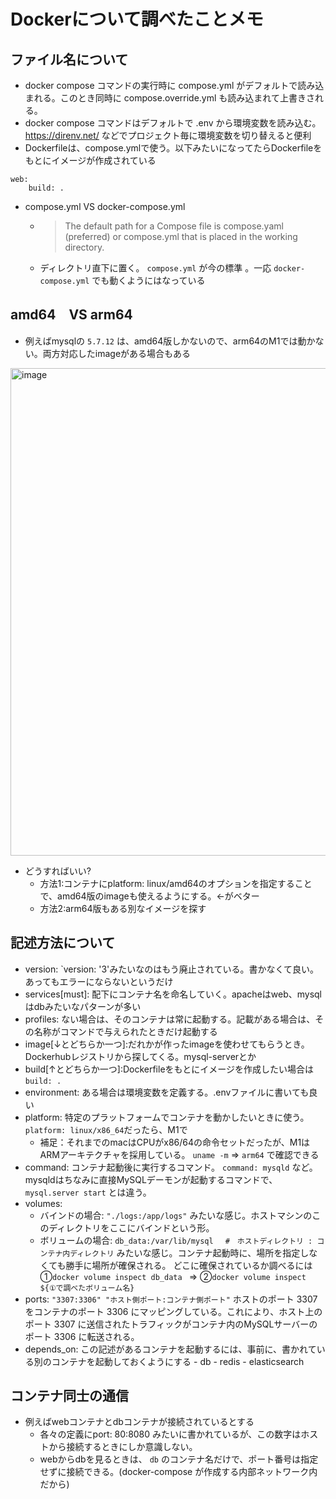 # Dockerについて調べたことメモ

## ファイル名について
- docker compose コマンドの実行時に compose.yml がデフォルトで読み込まれる。このとき同時に compose.override.yml も読み込まれて上書きされる。
- docker compose コマンドはデフォルトで .env から環境変数を読み込む。https://direnv.net/ などでプロジェクト毎に環境変数を切り替えると便利
- Dockerfileは、compose.ymlで使う。以下みたいになってたらDockerfileをもとにイメージが作成されている
```
web:
    build: .
```
- compose.yml VS docker-compose.yml
  - > The default path for a Compose file is compose.yaml (preferred) or compose.yml that is placed in the working directory.
  - ディレクトリ直下に置く。 `compose.yml` が今の標準 。一応 `docker-compose.yml` でも動くようにはなっている

## amd64　VS arm64
- 例えばmysqlの `5.7.12` は、amd64版しかないので、arm64のM1では動かない。両方対応したimageがある場合もある
<img width="780" alt="image" src="https://github.com/nanauda/til/assets/141910752/a087f5fd-79e0-4c72-98f8-57a029570432">

- どうすればいい?
    - 方法1:コンテナにplatform: linux/amd64のオプションを指定することで、amd64版のimageも使えるようにする。←がベター
    - 方法2:arm64版もある別なイメージを探す

## 記述方法について
- version: `version: '3'みたいなのはもう廃止されている。書かなくて良い。あってもエラーにならないというだけ
- services[must]: 配下にコンテナ名を命名していく。apacheはweb、mysqlはdbみたいなパターンが多い
- profiles: ない場合は、そのコンテナは常に起動する。記載がある場合は、その名称がコマンドで与えられたときだけ起動する
- image[↓とどちらか一つ]:だれかが作ったimageを使わせてもらうとき。Dockerhubレジストリから探してくる。mysql-serverとか
- build[↑とどちらか一つ]:Dockerfileをもとにイメージを作成したい場合は `build: .`
- environment: ある場合は環境変数を定義する。.envファイルに書いても良い
- platform: 特定のプラットフォームでコンテナを動かしたいときに使う。 `platform: linux/x86_64`だったら、M1で
    - 補足：それまでのmacはCPUがx86/64の命令セットだったが、M1はARMアーキテクチャを採用している。 `uname -m` => `arm64` で確認できる
- command: コンテナ起動後に実行するコマンド。 `command: mysqld` など。mysqldはちなみに直接MySQLデーモンが起動するコマンドで、`mysql.server start` とは違う。
- volumes:
    - バインドの場合: `"./logs:/app/logs"` みたいな感じ。ホストマシンのこのディレクトリをここにバインドという形。
    - ボリュームの場合: `db_data:/var/lib/mysql　 #　ホストディレクトリ : コンテナ内ディレクトリ` みたいな感じ。コンテナ起動時に、場所を指定しなくても勝手に場所が確保される。
        どこに確保されているか調べるには ①`docker volume inspect db_data ` => ②`docker volume inspect ${①で調べたボリューム名}`
- ports: `"3307:3306" "ホスト側ポート:コンテナ側ポート"` ホストのポート 3307 をコンテナのポート 3306 にマッピングしている。これにより、ホスト上のポート 3307 に送信されたトラフィックがコンテナ内のMySQLサーバーのポート 3306 に転送される。
- depends_on: この記述があるコンテナを起動するには、事前に、書かれている別のコンテナを起動しておくようにする
      - db
      - redis
      - elasticsearch

## コンテナ同士の通信
- 例えばwebコンテナとdbコンテナが接続されているとする
    - 各々の定義にport: 80:8080 みたいに書かれているが、この数字はホストから接続するときにしか意識しない。
    - webからdbを見るときは、 `db` のコンテナ名だけで、ポート番号は指定せずに接続できる。(docker-compose が作成する内部ネットワーク内だから) 
